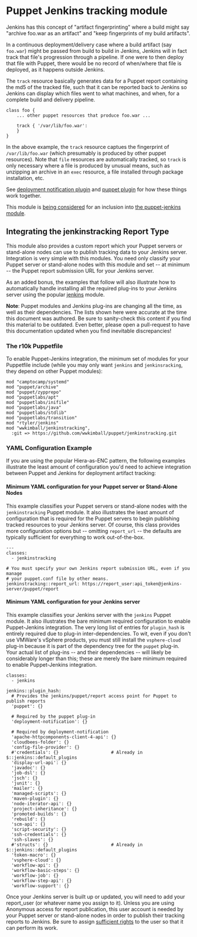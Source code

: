 Puppet Jenkins tracking module
======================

Jenkins has this concept of "artifact fingerprinting" where a build might say "archive foo.war as an artifact" and "keep fingerprints of my build artifacts".

In a continuous deployment/delivery case where a build artifact (say `foo.war`) might be passed from build to build in Jenkins, Jenkins will in fact track that file's progression through a pipeline. If one were to then deploy that file with Puppet, there would be no record of when/where that file is deployed, as it happens outside Jenkins.

The `track` resource basically generates data for a Puppet report containing the md5 of the tracked file, such that it can be reported back to Jenkins so Jenkins can display which files went to what machines, and when, for a complete build and delivery pipeline.

    class foo {
        ... other puppet resources that produce foo.war ...
    
        track { '/var/lib/foo.war':
        }
    }

In the above example, the `track` resource captues the fingerprint of `/var/lib/foo.war` (which presumably is produced by other puppet resources). Note that `file` resources are automatically tracked, so `track` is only necessary where a file is produced by unusual means, such as unzipping an archive in an `exec` resource, a file installed through package installation, etc.

See [deployment notification plugin](https://wiki.jenkins-ci.org/display/JENKINS/Deployment+Notification+Plugin) and [puppet plugin](https://wiki.jenkins-ci.org/display/JENKINS/Puppet+Plugin) for how these things work together.

This module is [being considered](https://github.com/jenkinsci/puppet-jenkins/issues/110) for an inclusion into [the puppet-jenkins module](https://github.com/jenkinsci/puppet-jenkins).

## Integrating the jenkinstracking Report Type

This module also provides a custom report which your Puppet servers or stand-alone nodes can use to publish tracking data to your Jenkins server.  Integration is very simple with this modules.  You need only classify your Puppet server or stand-alone nodes with this module and set -- at minimum -- the Puppet report submission URL for your Jenkins server.

As an added bonus, the examples that follow will also illustrate how to automatically handle installing all the required plug-ins to your Jenkins server using the popular [jenkins](https://forge.puppet.com/rtyler/jenkins) module.

**Note**:  Puppet modules and Jenkins plug-ins are changing all the time, as well as their dependencies.  The lists shown here were accurate at the time this document was authored.  Be sure to sanity-check this content if you find this material to be outdated.  Even better, please open a pull-request to have this documentation updated when you find inevitable discrepancies!

### The r10k Puppetfile

To enable Puppet-Jenkins integration, the minimum set of modules for your Puppetfile include (while you may only want `jenkins` and `jenkinsracking`, they depend on other Puppet modules):

```
mod "camptocamp/systemd"
mod "puppet/archive"
mod "puppet/zypprepo"
mod "puppetlabs/apt"
mod "puppetlabs/inifile"
mod "puppetlabs/java"
mod "puppetlabs/stdlib"
mod "puppetlabs/transition"
mod "rtyler/jenkins"
mod "wwkimball/jenkinstracking",
  :git => https://github.com/wwkimball/puppet/jenkinstracking.git
```

### YAML Configuration Example

If you are using the popular Hiera-as-ENC pattern, the following examples illustrate the least amount of configuration you'd need to achieve integration between Puppet and Jenkins for deployment artifact tracking:

#### Minimum YAML configuration for your Puppet server or Stand-Alone Nodes

This example classifies your Puppet servers or stand-alone nodes with the `jenkinstracking` Puppet module.  It also illustrates the least amount of configuration that is required for the Puppet servers to begin publishing tracked resources to your Jenkins server.  Of course, this class provides more configuration options but -- omitting `report_url` -- the defaults are typically sufficient for everything to work out-of-the-box.

```
---
classes:
  - jenkinstracking

# You must specify your own Jenkins report submission URL, even if you manage
# your puppet.conf file by other means.
jenkinstracking::report_url: https://report_user:api_token@jenkins-server/puppet/report
```

#### Minimum YAML configuration for your Jenkins server

This example classifies your Jenkins server with the `jenkins` Puppet module.  It also illustrates the bare minimum required configuration to enable Puppet-Jenkins integration.  The very long list of entries for `plugin_hash` is entirely required due to plug-in inter-dependencies.  To wit, even if you don't use VMWare's vSphere products, you must still install the `vsphere-cloud` plug-in because it is part of the dependency tree for the `puppet` plug-in.  Your actual list of plug-ins -- and their dependencies -- will likely be considerably longer than this; these are merely the bare minimum required to enable Puppet-Jenkins integration.

```
classes:
  - jenkins

jenkins::plugin_hash:
  # Provides the jenkins/puppet/report access point for Puppet to publish reports
  'puppet': {}

  # Required by the puppet plug-in
  'deployment-notification': {}

  # Required by deployment-notification
  'apache-httpcomponents-client-4-api': {}
  'cloudbees-folder': {}
  'config-file-provider': {}
  #'credentials': {}                    # Already in $::jenkins::default_plugins
  'display-url-api': {}
  'javadoc': {}
  'job-dsl': {}
  'jsch': {}
  'junit': {}
  'mailer': {}
  'managed-scripts': {}
  'maven-plugin': {}
  'node-iterator-api': {}
  'project-inheritance': {}
  'promoted-builds': {}
  'rebuild': {}
  'scm-api': {}
  'script-security': {}
  'ssh-credentials': {}
  'ssh-slaves': {}
  #'structs': {}                        # Already in $::jenkins::default_plugins
  'token-macro': {}
  'vsphere-cloud': {}
  'workflow-api': {}
  'workflow-basic-steps': {}
  'workflow-job': {}
  'workflow-step-api': {}
  'workflow-support': {}
```

Once your Jenkins server is built up or updated, you will need to add your report_user (or whatever name you assign to it).  Unless you are using Anonymous access for report publication, this user account is needed by your Puppet server or stand-alone nodes in order to publish their tracking reports to Jenkins.  Be sure to assign [sufficient rights](https://wiki.jenkins.io/display/JENKINS/Puppet+Plugin) to the user so that it can perform its work.
